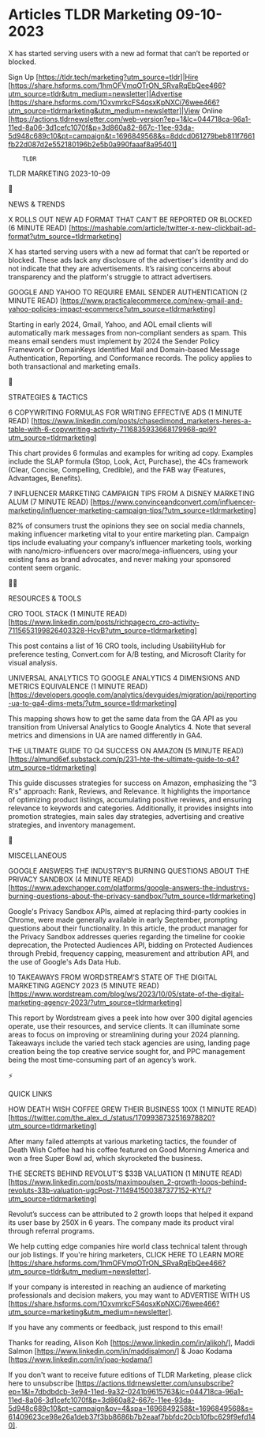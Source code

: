 # Articles TLDR Marketing 09-10-2023

X has started serving users with a new ad format that can’t be
reported or blocked.  

Sign Up [https://tldr.tech/marketing?utm_source=tldr]|Hire
[https://share.hsforms.com/1hmOFVmqOTrON_SRvaRqEbQee466?utm_source=tldr&utm_medium=newsletter]|Advertise
[https://share.hsforms.com/1OxvmrkcFS4qsxKpNXCi76wee466?utm_source=tldrmarketing&utm_medium=newsletter]|View
Online
[https://actions.tldrnewsletter.com/web-version?ep=1&lc=044718ca-96a1-11ed-8a06-3d1cefc1070f&p=3d860a82-667c-11ee-93da-5d948c689c10&pt=campaign&t=1696849568&s=8ddcd061279beb811f7661fb22d087d2e552180196b2e5b0a990faaaf8a95401]


		TLDR 

TLDR MARKETING 2023-10-09

📱 

NEWS & TRENDS

X ROLLS OUT NEW AD FORMAT THAT CAN’T BE REPORTED OR BLOCKED (6
MINUTE READ)
[https://mashable.com/article/twitter-x-new-clickbait-ad-format?utm_source=tldrmarketing]

X has started serving users with a new ad format that can’t be
reported or blocked. These ads lack any disclosure of the advertiser's
identity and do not indicate that they are advertisements. It’s
raising concerns about transparency and the platform's struggle to
attract advertisers. 

GOOGLE AND YAHOO TO REQUIRE EMAIL SENDER AUTHENTICATION (2 MINUTE
READ)
[https://www.practicalecommerce.com/new-gmail-and-yahoo-policies-impact-ecommerce?utm_source=tldrmarketing]

Starting in early 2024, Gmail, Yahoo, and AOL email clients will
automatically mark messages from non-compliant senders as spam. This
means email senders must implement by 2024 the Sender Policy Framework
or DomainKeys Identified Mail and Domain-based Message Authentication,
Reporting, and Conformance records. The policy applies to both
transactional and marketing emails. 

🚀 

STRATEGIES & TACTICS

6 COPYWRITING FORMULAS FOR WRITING EFFECTIVE ADS (1 MINUTE READ)
[https://www.linkedin.com/posts/chasedimond_marketers-heres-a-table-with-6-copywriting-activity-7116835933668179968-qpi9?utm_source=tldrmarketing]

This chart provides 6 formulas and examples for writing ad copy.
Examples include the SLAP formula (Stop, Look, Act, Purchase), the 4Cs
framework (Clear, Concise, Compelling, Credible), and the FAB way
(Features, Advantages, Benefits). 

7 INFLUENCER MARKETING CAMPAIGN TIPS FROM A DISNEY MARKETING ALUM (7
MINUTE READ)
[https://www.convinceandconvert.com/influencer-marketing/influencer-marketing-campaign-tips/?utm_source=tldrmarketing]

82% of consumers trust the opinions they see on social media channels,
making influencer marketing vital to your entire marketing plan.
Campaign tips include evaluating your company’s influencer marketing
tools, working with nano/micro-influencers over
macro/mega-influencers, using your existing fans as brand advocates,
and never making your sponsored content seem organic. 

🧑‍💻 

RESOURCES & TOOLS

CRO TOOL STACK (1 MINUTE READ)
[https://www.linkedin.com/posts/richpagecro_cro-activity-7115653199826403328-HcvB?utm_source=tldrmarketing]

This post contains a list of 16 CRO tools, including UsabilityHub for
preference testing, Convert.com for A/B testing, and Microsoft Clarity
for visual analysis. 

UNIVERSAL ANALYTICS TO GOOGLE ANALYTICS 4 DIMENSIONS AND METRICS
EQUIVALENCE (1 MINUTE READ)
[https://developers.google.com/analytics/devguides/migration/api/reporting-ua-to-ga4-dims-mets/?utm_source=tldrmarketing]

This mapping shows how to get the same data from the GA API as you
transition from Universal Analytics to Google Analytics 4. Note that
several metrics and dimensions in UA are named differently in GA4. 

THE ULTIMATE GUIDE TO Q4 SUCCESS ON AMAZON (5 MINUTE READ)
[https://almund6ef.substack.com/p/231-hte-the-ultimate-guide-to-q4?utm_source=tldrmarketing]

This guide discusses strategies for success on Amazon, emphasizing the
"3 R's" approach: Rank, Reviews, and Relevance. It highlights the
importance of optimizing product listings, accumulating positive
reviews, and ensuring relevance to keywords and categories.
Additionally, it provides insights into promotion strategies, main
sales day strategies, advertising and creative strategies, and
inventory management. 

🎁 

MISCELLANEOUS

GOOGLE ANSWERS THE INDUSTRY’S BURNING QUESTIONS ABOUT THE PRIVACY
SANDBOX (4 MINUTE READ)
[https://www.adexchanger.com/platforms/google-answers-the-industrys-burning-questions-about-the-privacy-sandbox/?utm_source=tldrmarketing]

Google's Privacy Sandbox APIs, aimed at replacing third-party cookies
in Chrome, were made generally available in early September, prompting
questions about their functionality. In this article, the product
manager for the Privacy Sandbox addresses queries regarding the
timeline for cookie deprecation, the Protected Audiences API, bidding
on Protected Audiences through Prebid, frequency capping, measurement
and attribution API, and the use of Google's Ads Data Hub. 

10 TAKEAWAYS FROM WORDSTREAM’S STATE OF THE DIGITAL MARKETING AGENCY
2023 (5 MINUTE READ)
[https://www.wordstream.com/blog/ws/2023/10/05/state-of-the-digital-marketing-agency-2023/?utm_source=tldrmarketing]

This report by Wordstream gives a peek into how over 300 digital
agencies operate, use their resources, and service clients. It can
illuminate some areas to focus on improving or streamlining during
your 2024 planning. Takeaways include the varied tech stack agencies
are using, landing page creation being the top creative service sought
for, and PPC management being the most time-consuming part of an
agency’s work. 

⚡ 

QUICK LINKS

HOW DEATH WISH COFFEE GREW THEIR BUSINESS 100X (1 MINUTE READ)
[https://twitter.com/the_alex_d_/status/1709938732516978820?utm_source=tldrmarketing]

After many failed attempts at various marketing tactics, the founder
of Death Wish Coffee had his coffee featured on Good Morning America
and won a free Super Bowl ad, which skyrocketed the business. 

THE SECRETS BEHIND REVOLUT’S $33B VALUATION (1 MINUTE READ)
[https://www.linkedin.com/posts/maximpoulsen_2-growth-loops-behind-revoluts-33b-valuation-ugcPost-7114941500387377152-KYfJ?utm_source=tldrmarketing]

Revolut’s success can be attributed to 2 growth loops that helped it
expand its user base by 250X in 6 years. The company made its product
viral through referral programs. 

 We help cutting edge companies hire world class technical talent
through our job listings. If you're hiring marketers, CLICK HERE TO
LEARN MORE
[https://share.hsforms.com/1hmOFVmqOTrON_SRvaRqEbQee466?utm_source=tldr&utm_medium=newsletter].


If your company is interested in reaching an audience of marketing
professionals and decision makers, you may want to ADVERTISE WITH US
[https://share.hsforms.com/1OxvmrkcFS4qsxKpNXCi76wee466?utm_source=marketing&utm_medium=newsletter].


If you have any comments or feedback, just respond to this email! 

Thanks for reading, 
Alison Koh [https://www.linkedin.com/in/alikoh/], Maddi Salmon
[https://www.linkedin.com/in/maddisalmon/] & Joao Kodama
[https://www.linkedin.com/in/joao-kodama/] 

If you don't want to receive future editions of TLDR Marketing,
please click here to unsubscribe
[https://actions.tldrnewsletter.com/unsubscribe?ep=1&l=7dbdbdcb-3e94-11ed-9a32-0241b9615763&lc=044718ca-96a1-11ed-8a06-3d1cefc1070f&p=3d860a82-667c-11ee-93da-5d948c689c10&pt=campaign&pv=4&spa=1696849258&t=1696849568&s=61409623ce98e26a1deb37f3bb8686b7b2eaaf7bbfdc20cb10fbc629f9efd140].